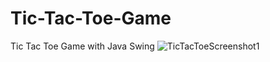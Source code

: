 # Tic-Tac-Toe-Game
Tic Tac Toe Game with Java Swing
![TicTacToeScreenshot1](https://github.com/Gizemexe/Tic-Tac-Toe-Game/assets/108283247/90984fe1-3259-4ac7-8d9a-f7e51d52c83e)
